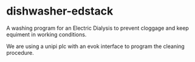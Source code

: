 # dishwasher-edstack

A washing program for an Electric Dialysis to prevent cloggage and keep equiment in working conditions.

We are using a unipi plc with an evok interface to program the cleaning procedure.  